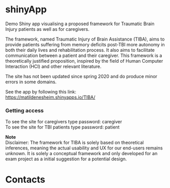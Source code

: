 # shinyApp
Demo Shiny app visualising a proposed framework for Traumatic Brain Injury patients as well as for caregivers. 

The framework, named Traumatic Injury of Brain Assistance (TIBA), aims to provide patients suffering from memory deficits post-TBI more autonomy in both their daily lives and rehabilitation process. It also aims to facilitate communication between a patient and their caregiver. This framework is a theoretically justified proposition, inspired by the field of Human Computer Interaction (HCI) and other relevant literature.

The site has not been updated since spring 2020 and do produce minor errors in some domains.  

See the app by following this link:  https://matildenesheim.shinyapps.io/TIBA/ 

### Getting access
To see the site for caregivers type password: caregiver<br>
To see the site for TBI patients type password: patient


**Note** <br>
Disclaimer: The framework for TIBA is solely based on theoretical inferences, meaning the actual usability and UX for our end-users remains unknown. It is solely a conceptual framework and only developed for an exam project as a initial suggestion for a potential design. 

# Contacts 
